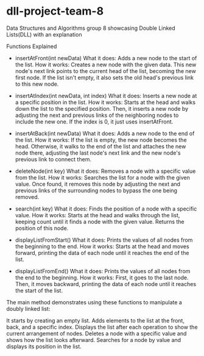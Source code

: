 # dll-project-team-8
Data Structures and Algorithms group 8 showcasing Double Linked Lists(DLL) with an explanation

Functions Explained
- insertAtFront(int newData)
What it does: Adds a new node to the start of the list.
How it works: Creates a new node with the given data. This new node's next link points to the current head of the list, becoming the new first node. If the list isn't empty, it also sets the old head's previous link to this new node.

- insertAtIndex(int newData, int index)
What it does: Inserts a new node at a specific position in the list.
How it works: Starts at the head and walks down the list to the specified position. Then, it inserts a new node by adjusting the next and previous links of the neighboring nodes to include the new one. If the index is 0, it just uses insertAtFront.

- insertAtBack(int newData)
What it does: Adds a new node to the end of the list.
How it works: If the list is empty, the new node becomes the head. Otherwise, it walks to the end of the list and attaches the new node there, adjusting the last node's next link and the new node's previous link to connect them.

- deleteNode(int key)
What it does: Removes a node with a specific value from the list.
How it works: Searches the list for a node with the given value. Once found, it removes this node by adjusting the next and previous links of the surrounding nodes to bypass the one being removed.

- search(int key)
What it does: Finds the position of a node with a specific value.
How it works: Starts at the head and walks through the list, keeping count until it finds a node with the given value. Returns the position of this node.

- displayListFromStart()
What it does: Prints the values of all nodes from the beginning to the end.
How it works: Starts at the head and moves forward, printing the data of each node until it reaches the end of the list.

- displayListFromEnd()
What it does: Prints the values of all nodes from the end to the beginning.
How it works: First, it goes to the last node. Then, it moves backward, printing the data of each node until it reaches the start of the list.

The main method demonstrates using these functions to manipulate a doubly linked list:

It starts by creating an empty list.
Adds elements to the list at the front, back, and a specific index.
Displays the list after each operation to show the current arrangement of nodes.
Deletes a node with a specific value and shows how the list looks afterward.
Searches for a node by value and displays its position in the list.